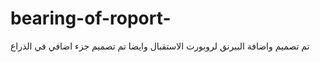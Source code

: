 # bearing-of-roport-

تم تصميم واضافة البيرنق لروبورت الاستقبال وايضا تم تصميم جزء اضافي في الذراع 
